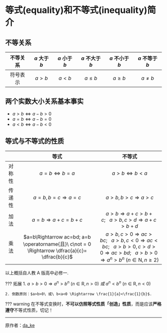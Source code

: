 # 等式(equality)和不等式(inequality)简介

## 不等关系

|不等关系|$a$ 大于 $b$|$a$ 小于 $b$|$a$ 不大于 $b$|$a$ 不小于 $b$|$a$ 不等于 $b$|
|:----:|:----:|:----:|:----:|:----:|:----:|
|符号表示|$a>b$|$a<b$|$a\leq b$|$a \ge b$|$a\not = b$|

## 两个实数大小关系基本事实

- $a>b\Leftrightarrow a-b>0$
- $a=b\Leftrightarrow a-b=0$
- $a<b\Leftrightarrow a-b<0$

## 等式与不等式的性质

||等式|不等式|
|:---:|:---:|:---:|
|对称性|$a=b \Leftrightarrow b=a$|$a>b \Leftrightarrow b<a$|
|传递性|$a=b,b=c \Rightarrow a=c$|$a>b,b>c \Rightarrow a>c$|
|加法|$a=b\Rightarrow a+c=b+c$|$a>b\Rightarrow a+c>b+c; \ \ \ a>b,c>d \Rightarrow a+c>b+d$|
|乘法|$a=b\Rightarrow ac=bd; a=b \operatorname{且}\  c\not = 0   \Rightarrow \dfrac{a}{c}= \dfrac{b}{c}$|$a>b,c>0\Rightarrow ac>bc;\ \ \ a>b,c<0\Rightarrow ac<bc; \ \ \ a>b>0,c>d>0\Rightarrow ac>bd; \ \ \ a>b>0\Rightarrow a^n>b^n \ (n\in \text{N},n\ge 2)$|

以上概括自人教 A 版高中必修一.

??? 拓展
    1. $a>b>0\Rightarrow a^n>b^n \ (n\in \text{R},n>0)\  或\ a^n<b^n \ (n\in \text{R},n<0)$

    2. 倒数原则：$a>b>0\ 或\ b<a<0 \Rightarrow \frac{1}{a}<\frac{1}{b}$.

??? warning
    在不等式变换时，**不可以仿照等式性质「创造」性质**，而是应该**严格遵守**不等式性质，切记！
    
----

原作者：[da_ke](https://mahaoming2022.github.io/)